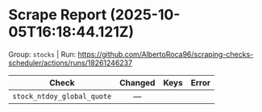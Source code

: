 # Scrape Report (2025-10-05T16:18:44.121Z)

Group: `stocks`  |  Run: https://github.com/AlbertoRoca96/scraping-checks-scheduler/actions/runs/18261246237

| Check | Changed | Keys | Error |
|---|:---:|:--|:--|
| `stock_ntdoy_global_quote` | — |  |  |
